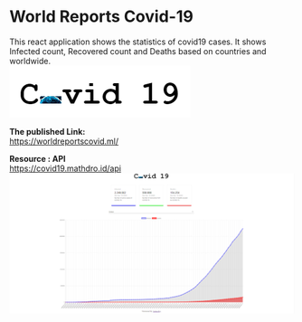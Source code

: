 # World Reports Covid-19

 This react application shows the statistics of covid19 cases. It shows Infected count, Recovered count and Deaths based on countries and  worldwide.    
![](src/images/image.png)

**The published Link:**  
https://worldreportscovid.ml/

**Resource : API**  
https://covid19.mathdro.id/api
![](src/images/capture.png)  
